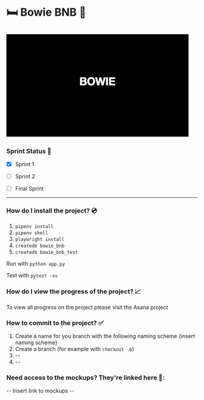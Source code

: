 # :bed: Bowie BNB :fork_and_knife:

![Gif Explaning the meaning behind b.o.w.i.e](./team_resources/github_images/bowie_gif_6.gif "Beds Over A Web Interface Everywhere")
---

### Sprint Status :running:

- [x] Sprint 1
- [ ] Sprint 2
- [ ] Final Sprint


---
### How do I install the project? :cd:

1. `pipenv install`
2. `pipenv shell`
3. `playwright install`
4. `createdb bowie_bnb`
5. `createdb bowie_bnb_test`

Run with `python app.py`

Test with `pytest -sv`


### How do I view the progress of the project? :chart_with_upwards_trend:

To view all progress on the project please visit the Asana project

### How to commit to the project? :white_check_mark:

1. Create a name for you branch with the following naming scheme {insert naming scheme}
1. Create a branch (for example with `checkout -b`)
2. <to add step> --
3. <to add step> --


### Need access to the mockups? They're linked here :art::

-- Insert link to mockups --



[^1]: *A Team Bowie Project*
